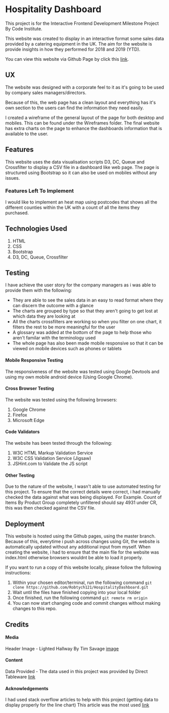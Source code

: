 # Hospitality Dashboard
This project is for the Interactive Frontend Development Milestone Project By Code Institute.

This website was created to display in an interactive format some sales data provided by a catering equipment in the UK. The aim for the website is provide insights in how they performed for 2018 and 2019 (YTD).

You can view this website via Github Page by click this [link](https://robtych121.github.io/HospitalityDashboard/).
 
## UX
The website was designed with a corporate feel to it as it's going to be used by company sales managers/directors.

Because of this, the web page has a clean layout and everything has it's own section to the users can find the information they need easily.

I created a wireframe of the general layout of the page for both desktop and mobiles. This can be found under the Wireframes folder. The final website has extra charts on the page to enhance the dashboards information that is available to the user.

## Features
This website uses the data visualisation scripts D3, DC, Queue and Crossfilter to display a CSV file in a dashboard like web page. The page is structured using Bootstrap so it can also be used on mobiles without any issues.

### Features Left To Implement
I would like to implement an heat map using postcodes that shows all the different counties within the UK with a count of all the items they purchased.

## Technologies Used
1. HTML
2. CSS
3. Bootstrap
4. D3, DC, Queue, Crossfilter

## Testing
I have achieve the user story for the company managers as i was able to provide them with the following:
* They are able to see the sales data in an easy to read format where they can discern the outcome with a glance
* The charts are grouped by type so that they aren't going to get lost at which data they are looking at
* All the charts crossfilters are working so when you filter on one chart, it filters the rest to be more meaningful for the user
* A glossary was added at the bottom of the page to help those who aren't familar with the terminology used
* The whole page has also been made mobile responsive so that it can be viewed on mobile devices such as phones or tablets

#### Mobile Responsive Testing
The responsiveness of the website was tested using Google Devtools and using my own mobile android device (Using Google Chrome).

#### Cross Browser Testing
The website was tested using the following browsers:
1. Google Chrome
2. Firefox
3. Microsoft Edge

#### Code Validators
The website has been tested through the following:
1. W3C HTML Markup Validation Service
2. W3C CSS Validation Service (Jigsaw)
3. JSHint.com to Validate the JS script

#### Other Testing
Due to the nature of the website, I wasn't able to use automated testing for this project. To ensure that the correct details were correct, i had manually checked the data against what was being displayed. For Example. Count of Items By Product Group completely unfiltered should say 4931 under CR, this was then checked against the CSV file.

## Deployment
This website is hosted using the Github pages, using the master branch. Because of this, everytime i push across changes using Git, the website is automatically updated without any additional input from myself. When creating the website, i had to ensure that the main file for the website was index.html otherwise browsers wouldnt be able to load it properly.

If you want to run a copy of this website locally, please follow the following instructions:
1. Within your chosen editor/terminal, run the following command `git clone https://github.com/Robtych121/HospitalityDashboard.git`
2. Wait until the files have finished copying into your local folder
3. Once finished, run the following command `git remote rm origin`
4. You can now start changing code and commit changes without making changes to this repo.

## Credits

#### Media
Header Image - Lighted Hallway By Tim Savage [image](https://www.pexels.com/photo/architecture-carpet-chandeliers-design-573552/)

#### Content
Data Provided - The data used in this project was provided by Direct Tableware [link](https://www.directtableware.com)

#### Acknowledgements
I had used stack overflow articles to help with this project (getting data to display properly for the line chart) This article was the most used [link](https://stackoverflow.com/questions/47294588/dc-js-linechart-aggregated-by-month-year)
